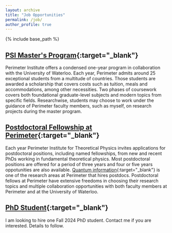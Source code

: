 ```yaml
---
layout: archive
title: "Job Opportunities"
permalink: /job/
author_profile: true
---
```


{% include base_path %}

## **[PSI Master's Program](https://perimeterinstitute.ca/psi-masters-program){:target="_blank"}**

Perimeter Institute offers a condensed one-year program in collaboration with the University of Waterloo. Each year, Perimeter admits around 25 exceptional students from a multitude of countries. Those students are awarded a scholarship that covers costs such as tuition, meals and accommodations, among other necessities. Two phases of coursework covers both foundational graduate-level subjects and modern topics from specific fields. Researchwise, students may choose to work under the guidance of Perimeter faculty members, such as myself, on research projects during the master program. 

## **[Postdoctoral Fellowship at Perimeter](https://perimeterinstitute.ca/jobs/perimeter-postdoctoral-program){:target="_blank"}**

Each year Perimeter Institute for Theoretical Physics invites applications for postdoctoral positions, including named fellowships, from new and recent PhDs working in fundamental theoretical physics. Most postdoctoral positions are offered for a period of three years and four or five years oppotunities are also available. [Quantum information](https://perimeterinstitute.ca/quantum-information-0){:target="_blank"} is one of the research areas at Perimeter that hires postdocs. Postdoctoral fellows at Perimeter have extensive freedoms in choosing their research topics and multiple collaboration opportunities with both faculty members at Perimeter and at the University of Waterloo. 

## **[PhD Student](https://perimeterinstitute.ca/phd-students){:target="_blank"}**

I am looking to hire one Fall 2024 PhD student. Contact me if you are interested. Details to follow. 
